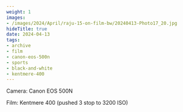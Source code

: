 ```yaml
---
weight: 1
images:
- /images/2024/April/raju-15-on-film-bw/20240413-Photo17_20.jpg
hideTitle: true
date: 2024-04-13
tags:
- archive
- film
- canon-eos-500n
- sports
- black-and-white
- kentmere-400
---
```


Camera: Canon EOS 500N

Film: Kentmere 400 (pushed 3 stop to 3200 ISO)